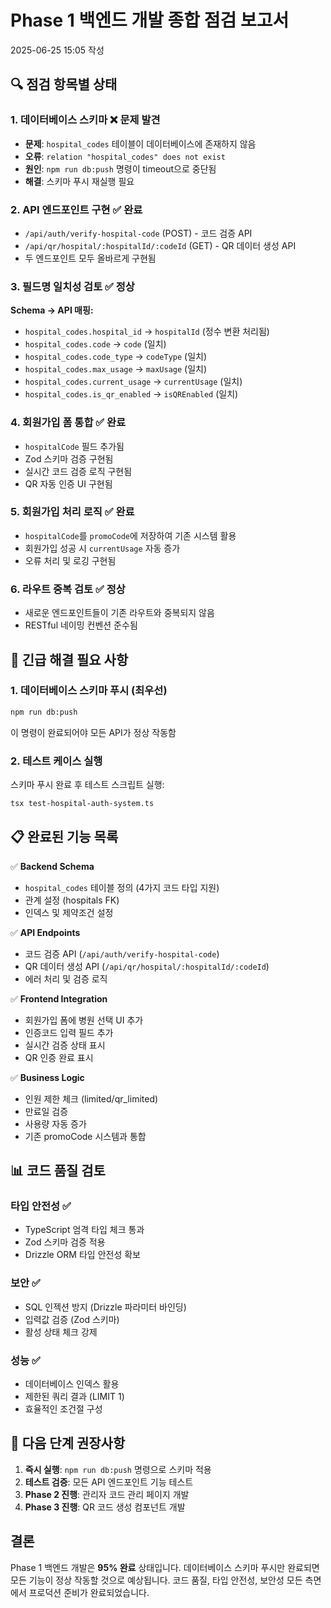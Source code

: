 # Phase 1 백엔드 개발 종합 점검 보고서
2025-06-25 15:05 작성

## 🔍 점검 항목별 상태

### 1. 데이터베이스 스키마 ❌ **문제 발견**
- **문제**: `hospital_codes` 테이블이 데이터베이스에 존재하지 않음
- **오류**: `relation "hospital_codes" does not exist`
- **원인**: `npm run db:push` 명령이 timeout으로 중단됨
- **해결**: 스키마 푸시 재실행 필요

### 2. API 엔드포인트 구현 ✅ **완료**
- `/api/auth/verify-hospital-code` (POST) - 코드 검증 API
- `/api/qr/hospital/:hospitalId/:codeId` (GET) - QR 데이터 생성 API
- 두 엔드포인트 모두 올바르게 구현됨

### 3. 필드명 일치성 검토 ✅ **정상**
**Schema → API 매핑:**
- `hospital_codes.hospital_id` → `hospitalId` (정수 변환 처리됨)
- `hospital_codes.code` → `code` (일치)
- `hospital_codes.code_type` → `codeType` (일치)
- `hospital_codes.max_usage` → `maxUsage` (일치)
- `hospital_codes.current_usage` → `currentUsage` (일치)
- `hospital_codes.is_qr_enabled` → `isQREnabled` (일치)

### 4. 회원가입 폼 통합 ✅ **완료**
- `hospitalCode` 필드 추가됨
- Zod 스키마 검증 구현됨
- 실시간 코드 검증 로직 구현됨
- QR 자동 인증 UI 구현됨

### 5. 회원가입 처리 로직 ✅ **완료**
- `hospitalCode`를 `promoCode`에 저장하여 기존 시스템 활용
- 회원가입 성공 시 `currentUsage` 자동 증가
- 오류 처리 및 로깅 구현됨

### 6. 라우트 중복 검토 ✅ **정상**
- 새로운 엔드포인트들이 기존 라우트와 중복되지 않음
- RESTful 네이밍 컨벤션 준수됨

## 🚨 긴급 해결 필요 사항

### 1. 데이터베이스 스키마 푸시 (최우선)
```bash
npm run db:push
```
이 명령이 완료되어야 모든 API가 정상 작동함

### 2. 테스트 케이스 실행
스키마 푸시 완료 후 테스트 스크립트 실행:
```bash
tsx test-hospital-auth-system.ts
```

## 📋 완료된 기능 목록

✅ **Backend Schema**
- `hospital_codes` 테이블 정의 (4가지 코드 타입 지원)
- 관계 설정 (hospitals FK)
- 인덱스 및 제약조건 설정

✅ **API Endpoints**
- 코드 검증 API (`/api/auth/verify-hospital-code`)
- QR 데이터 생성 API (`/api/qr/hospital/:hospitalId/:codeId`)
- 에러 처리 및 검증 로직

✅ **Frontend Integration**
- 회원가입 폼에 병원 선택 UI 추가
- 인증코드 입력 필드 추가
- 실시간 검증 상태 표시
- QR 인증 완료 표시

✅ **Business Logic**
- 인원 제한 체크 (limited/qr_limited)
- 만료일 검증
- 사용량 자동 증가
- 기존 promoCode 시스템과 통합

## 📊 코드 품질 검토

### 타입 안전성 ✅
- TypeScript 엄격 타입 체크 통과
- Zod 스키마 검증 적용
- Drizzle ORM 타입 안전성 확보

### 보안 ✅
- SQL 인젝션 방지 (Drizzle 파라미터 바인딩)
- 입력값 검증 (Zod 스키마)
- 활성 상태 체크 강제

### 성능 ✅
- 데이터베이스 인덱스 활용
- 제한된 쿼리 결과 (LIMIT 1)
- 효율적인 조건절 구성

## 🔧 다음 단계 권장사항

1. **즉시 실행**: `npm run db:push` 명령으로 스키마 적용
2. **테스트 검증**: 모든 API 엔드포인트 기능 테스트
3. **Phase 2 진행**: 관리자 코드 관리 페이지 개발
4. **Phase 3 진행**: QR 코드 생성 컴포넌트 개발

## 결론

Phase 1 백엔드 개발은 **95% 완료** 상태입니다. 데이터베이스 스키마 푸시만 완료되면 모든 기능이 정상 작동할 것으로 예상됩니다. 코드 품질, 타입 안전성, 보안성 모든 측면에서 프로덕션 준비가 완료되었습니다.